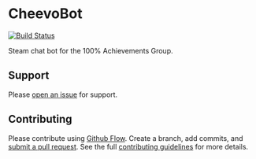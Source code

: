 # CheevoBot

[![Build Status][build-img]][build-url]

Steam chat bot for the 100% Achievements Group.

## Support

Please [open an issue][new-issue-url] for support.

## Contributing

Please contribute using [Github Flow][github-flow-url]. Create a branch, add
commits, and [submit a pull request][pull-request-url]. See the full
[contributing guidelines][contributing-url] for more details.

[build-img]: https://travis-ci.org/scriptdaemon/cheevobot.svg
[build-url]: https://travis-ci.org/scriptdaemon/cheevobot

[new-issue-url]: https://github.com/scriptdaemon/cheevobot-wip/issues/new
[github-flow-url]: https://guides.github.com/introduction/flow
[pull-request-url]: https://github.com/scriptdaemon/cheevobot-wip/compare
[contributing-url]: https://github.com/scriptdaemon/cheevobot-wip/blob/master/CONTRIBUTING.md
